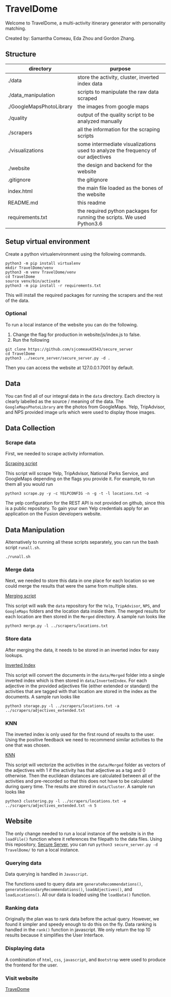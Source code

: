 # TravelDome

Welcome to TravelDome, a multi-activity itinerary generator with personality matching.

Created by: Samantha Comeau, Eda Zhou and Gordon Zhang.

## Structure

| directory | purpose |
|-----------|---------|
| ./data    | store the activity, cluster, inverted index data|
| ./data_manipulation | scripts to manipulate the raw data scraped |
| ./GoogleMapsPhotoLibrary | the images from google maps |
| ./quality | output of the quality script to be analyzed manually |
| ./scrapers | all the information for the scraping scripts |
| ./visualizations | some intermediate visualizations used to analyze the frequency of our adjectives |
| ./website | the design and backend for the website |
| .gitignore | the gitignore |
| index.html | the main file loaded as the bones of the website |
| README.md | this readme |
| requirements.txt | the required python packages for running the scripts. We used Python3.6 |

## Setup virtual environment
Create a python virtualenvironment using the following commands.

```
python3 -m pip install virtualenv
mkdir TravelDome/venv
python3 -m venv TravelDome/venv
cd TravelDome
source venv/bin/activate
python3 -m pip install -r requirements.txt
```

This will install the required packages for running the scrapers and the rest of the data.

### Optional
To run a local instance of the website you can do the following.

1. Change the flag for production in website/js/index.js to false.
2. Run the following

```
git clone https://github.com/sjcomeau43543/secure_server
cd TravelDome
python3 ../secure_server/secure_server.py -d .
```

Then you can access the website at 127.0.0.1:7001 by default.

## Data

You can find all of our integral data in the `data` directory. Each directory is clearly labelled as the source / meaning of the data. The `GoogleMapsPhotoLibrary` are the photos from GoogleMaps. Yelp, TripAdvisor, and NPS provided image urls which were used to display those images.

## Data Collection

### Scrape data
First, we needed to scrape activity information.

[Scraping script](scrapers/scrape.py)

This script will scrape Yelp, TripAdvisor, National Parks Service, and GoogleMaps depending on the flags you provide it. For example, to run them all you would run 
```
python3 scrape.py -y -c YELPCONFIG -n -g -t -l locations.txt -o
```

The yelp configuration for the REST API is not provided on github, since this is a public repository. 
To gain your own Yelp credentials apply for an application on the Fusion developers website.

## Data Manipulation

Alternatively to running all these scripts separately, you can run the bash script `runall.sh`.
```
./runall.sh
```

### Merge data
Next, we needed to store this data in one place for each location so we could merge the results that were the same from multiple sites. 

[Merging script](data_manipulation/merge.py)

This script will walk the `data` repository for the `Yelp`, `TripAdvisor`, `NPS`, and `GoogleMaps` folders and the location data inside them. The merged results for each location are then stored in the `Merged` directory. A sample run looks like 
```
python3 merge.py -l ../scrapers/locations.txt
```

### Store data
After merging the data, it needs to be stored in an inverted index for easy lookups.

[Inverted Index](data_manipulation/storage.py)

This script will convert the documents in the `data/Merged` folder into a single inverted index which is then stored in `data/InvertedIndex`. For each adjective in the provided adjectives file (either extended or standard) the activities that are tagged with that location are stored in the index as the documents. A sample run looks like 
```
python3 storage.py -l ../scrapers/locations.txt -a ../scrapers/adjectives_extended.txt
``` 

### KNN 
The inverted index is only used for the first round of results to the user. Using the positive feedback we need to recommend similar activities to the one that was chosen.

[KNN](data_manipulation/clustering.py)

This script will vectorize the activities in the `data/Merged` folder as vectors of the adjectives with 1 if the activity has that adjective as a tag and 0 otherwise. Then the euclidean distances are calculated between all of the activities and pre-recorded so that this does not have to be calculated during query time. The results are stored in `data/Cluster`. A sample run looks like 
```
python3 clustering.py -l ../scrapers/locations.txt -e ../scrapers/adjectives_extended.txt -n 5
```

## Website 

The only change needed to run a local instance of the website is in the `loadFile()` function where it references the filepath to the data files. Using this repository, [Secure Server](https://github.com/sjcomeau43543/secure_server), you can run `python3 secure_server.py -d TravelDome/` to run a local instance.

### Querying data
Data querying is handled in `Javascript`.

The functions used to query data are `generateRecommendations()`, `generateSecondaryRecommendations()`, `loadAdjectives()`, and `loadLocations()`. All our data is loaded using the `loadData()` function.

### Ranking data
Originally the plan was to rank data before the actual query. However, we found it simpler and speedy enough to do this on the fly. Data ranking is handled in the `rank()` function in javascript. We only return the top 10 results because it simplifies the User Interface.

### Displaying data
A combination of `html`, `css`, `javascript`, and `Bootstrap` were used to produce the frontend for the user.

### Visit website
[TraveDome](https://sjcomeau43543.github.io/TravelDome)
